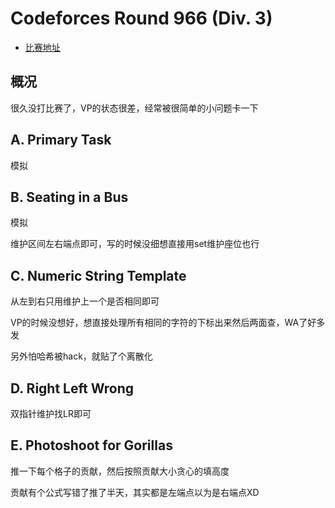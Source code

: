 # Codeforces Round 966 (Div. 3)

- [比赛地址](https://codeforces.com/contest/2000)

## 概况

很久没打比赛了，VP的状态很差，经常被很简单的小问题卡一下

## A. Primary Task

模拟

## B. Seating in a Bus

模拟

维护区间左右端点即可，写的时候没细想直接用set维护座位也行

## C. Numeric String Template

从左到右只用维护上一个是否相同即可

VP的时候没想好，想直接处理所有相同的字符的下标出来然后两面查，WA了好多发

另外怕哈希被hack，就贴了个离散化

## D. Right Left Wrong

双指针维护找LR即可

## E. Photoshoot for Gorillas

推一下每个格子的贡献，然后按照贡献大小贪心的填高度

贡献有个公式写错了推了半天，其实都是左端点以为是右端点XD